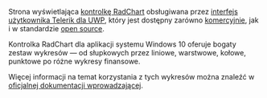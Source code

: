 ﻿Strona wyświetlająca [kontrolkę RadChart](http://www.telerik.com/universal-windows-platform-ui/chart) obsługiwana przez [interfejs użytkownika Telerik dla UWP](http://www.telerik.com/universal-windows-platform-ui), który jest dostępny zarówno [komercyjnie](http://www.telerik.com/purchase/universal-windows-platform), jak i w standardzie [open source](https://github.com/telerik/UI-For-UWP).

Kontrolka RadChart dla aplikacji systemu Windows 10 oferuje bogaty zestaw wykresów — od słupkowych przez liniowe, warstwowe, kołowe, punktowe po różne wykresy finansowe.

Więcej informacji na temat korzystania z tych wykresów można znaleźć w [oficjalnej dokumentacji wprowadzającej](http://docs.telerik.com/windows-universal/controls/radchart/getting-started).

